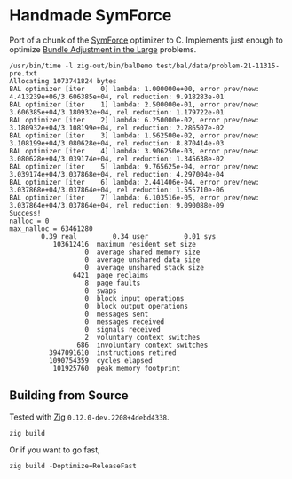 # Handmade SymForce

Port of a chunk of the [SymForce](https://github.com/symforce-org/symforce) 
optimizer to C. Implements just enough to optimize 
[Bundle Adjustment in the Large](https://grail.cs.washington.edu/projects/bal/)
problems.

```
/usr/bin/time -l zig-out/bin/balDemo test/bal/data/problem-21-11315-pre.txt
Allocating 1073741824 bytes
BAL optimizer [iter    0] lambda: 1.000000e+00, error prev/new: 4.413239e+06/3.606385e+04, rel reduction: 9.918283e-01
BAL optimizer [iter    1] lambda: 2.500000e-01, error prev/new: 3.606385e+04/3.180932e+04, rel reduction: 1.179722e-01
BAL optimizer [iter    2] lambda: 6.250000e-02, error prev/new: 3.180932e+04/3.108199e+04, rel reduction: 2.286507e-02
BAL optimizer [iter    3] lambda: 1.562500e-02, error prev/new: 3.108199e+04/3.080628e+04, rel reduction: 8.870414e-03
BAL optimizer [iter    4] lambda: 3.906250e-03, error prev/new: 3.080628e+04/3.039174e+04, rel reduction: 1.345638e-02
BAL optimizer [iter    5] lambda: 9.765625e-04, error prev/new: 3.039174e+04/3.037868e+04, rel reduction: 4.297004e-04
BAL optimizer [iter    6] lambda: 2.441406e-04, error prev/new: 3.037868e+04/3.037864e+04, rel reduction: 1.555710e-06
BAL optimizer [iter    7] lambda: 6.103516e-05, error prev/new: 3.037864e+04/3.037864e+04, rel reduction: 9.090088e-09
Success!
nalloc = 0
max_nalloc = 63461280
        0.39 real         0.34 user         0.01 sys
           103612416  maximum resident set size
                   0  average shared memory size
                   0  average unshared data size
                   0  average unshared stack size
                6421  page reclaims
                   8  page faults
                   0  swaps
                   0  block input operations
                   0  block output operations
                   0  messages sent
                   0  messages received
                   0  signals received
                   2  voluntary context switches
                 686  involuntary context switches
          3947091610  instructions retired
          1090754359  cycles elapsed
           101925760  peak memory footprint
```

## Building from Source

Tested with [Zig](https://ziglang.org/) `0.12.0-dev.2208+4debd4338`.

```
zig build
```

Or if you want to go fast,

```
zig build -Doptimize=ReleaseFast
```

